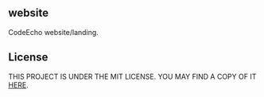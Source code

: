 ## website
CodeEcho website/landing.

## License
THIS PROJECT IS UNDER THE MIT LICENSE. 
YOU MAY FIND A COPY OF IT [HERE](https://github.com/code-echo/website/blob/master/LICENSE).
